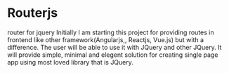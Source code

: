 # Routerjs
router for jquery
Initially I am starting this project for providing routes in frontend like other framework(Angularjs,, Reactjs, Vue.js) but with a difference.
The user will be able to use it with JQuery and other JQuery. It will provide simple, minimal and elegent solution for creating single page app using most loved library that is JQuery.
